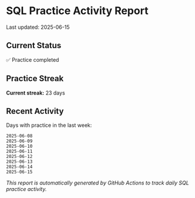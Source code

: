 # SQL Practice Activity Report

Last updated: 2025-06-15

## Current Status

✅ Practice completed

## Practice Streak

**Current streak:** 23 days

## Recent Activity

Days with practice in the last week:

```
2025-06-08
2025-06-09
2025-06-10
2025-06-11
2025-06-12
2025-06-13
2025-06-14
2025-06-15
```

*This report is automatically generated by GitHub Actions to track daily SQL practice activity.*
